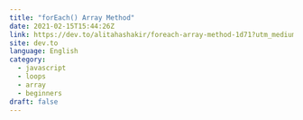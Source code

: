 ```yaml
---
title: "forEach() Array Method"
date: 2021-02-15T15:44:26Z
link: https://dev.to/alitahashakir/foreach-array-method-1d71?utm_medium=RSS&utm_source=news.12bit.vn
site: dev.to
language: English
category:
  - javascript
  - loops
  - array
  - beginners
draft: false
---
```

